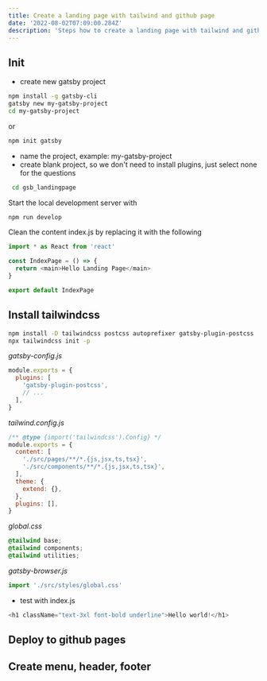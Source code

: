 ```yaml
---
title: Create a landing page with tailwind and github page
date: '2022-08-02T07:09:00.284Z'
description: 'Steps how to create a landing page with tailwind and github page'
---
```


## Init

- create new gatsby project

```bash
npm install -g gatsby-cli
gatsby new my-gatsby-project
cd my-gatsby-project
```

or

```bash
npm init gatsby
```

- name the project, example: my-gatsby-project
- create blank project, so we don't need to install plugins, just select none for the questions

```bash
 cd gsb_landingpage
```

Start the local development server with

```bash
npm run develop
```

Clean the content index.js by replacing it with the following

```js
import * as React from 'react'

const IndexPage = () => {
  return <main>Hello Landing Page</main>
}

export default IndexPage
```

## Install tailwindcss

```bash
npm install -D tailwindcss postcss autoprefixer gatsby-plugin-postcss
npx tailwindcss init -p
```

_gatsby-config.js_

```js
module.exports = {
  plugins: [
    'gatsby-plugin-postcss',
    // ...
  ],
}
```

_tailwind.config.js_

```js
/** @type {import('tailwindcss').Config} */
module.exports = {
  content: [
    './src/pages/**/*.{js,jsx,ts,tsx}',
    './src/components/**/*.{js,jsx,ts,tsx}',
  ],
  theme: {
    extend: {},
  },
  plugins: [],
}
```

_global.css_

```css
@tailwind base;
@tailwind components;
@tailwind utilities;
```

_gatsby-browser.js_

```js
import './src/styles/global.css'
```

- test with index.js

```js
<h1 className="text-3xl font-bold underline">Hello world!</h1>
```

## Deploy to github pages

## Create menu, header, footer
